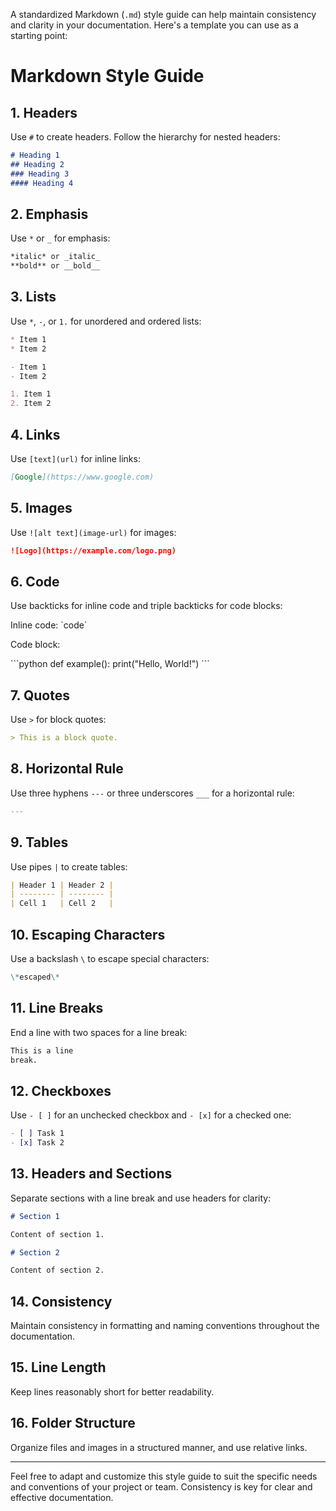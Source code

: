 A standardized Markdown (`.md`) style guide can help maintain consistency and clarity in your documentation. 
Here's a template you can use as a starting point:

# Markdown Style Guide

## 1. Headers

Use `#` to create headers. Follow the hierarchy for nested headers:

```markdown
# Heading 1
## Heading 2
### Heading 3
#### Heading 4
```

## 2. Emphasis

Use `*` or `_` for emphasis:

```markdown
*italic* or _italic_
**bold** or __bold__
```

## 3. Lists

Use `*`, `-`, or `1.` for unordered and ordered lists:

```markdown
* Item 1
* Item 2

- Item 1
- Item 2

1. Item 1
2. Item 2
```

## 4. Links

Use `[text](url)` for inline links:

```markdown
[Google](https://www.google.com)
```

## 5. Images

Use `![alt text](image-url)` for images:

```markdown
![Logo](https://example.com/logo.png)
```

## 6. Code

Use backticks for inline code and triple backticks for code blocks:

Inline code: \`code\`

Code block:

\```python
def example():
    print("Hello, World!")
\```

## 7. Quotes

Use `>` for block quotes:

```markdown
> This is a block quote.
```

## 8. Horizontal Rule

Use three hyphens `---` or three underscores `___` for a horizontal rule:

```markdown
---
```

## 9. Tables

Use pipes `|` to create tables:

```markdown
| Header 1 | Header 2 |
| -------- | -------- |
| Cell 1   | Cell 2   |
```

## 10. Escaping Characters

Use a backslash `\` to escape special characters:

```markdown
\*escaped\*
```

## 11. Line Breaks

End a line with two spaces for a line break:

```markdown
This is a line  
break.
```

## 12. Checkboxes

Use `- [ ]` for an unchecked checkbox and `- [x]` for a checked one:

```markdown
- [ ] Task 1
- [x] Task 2
```

## 13. Headers and Sections

Separate sections with a line break and use headers for clarity:

```markdown
# Section 1

Content of section 1.

# Section 2

Content of section 2.
```

## 14. Consistency

Maintain consistency in formatting and naming conventions throughout the documentation.

## 15. Line Length

Keep lines reasonably short for better readability.

## 16. Folder Structure

Organize files and images in a structured manner, and use relative links.

---

Feel free to adapt and customize this style guide to suit the specific needs and conventions of your project or team. Consistency is key for clear and effective documentation.
